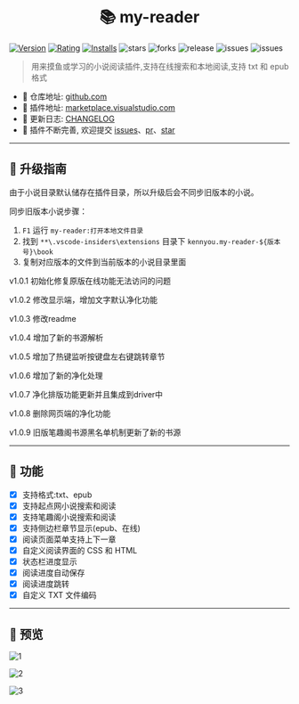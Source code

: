 <h1 align="center">📚 my-reader</h1>

[![Version](https://vsmarketplacebadge.apphb.com/version-short/kennyou.my-reader.svg)](https://marketplace.visualstudio.com/items?itemName=kennyou.my-reader) [![Rating](https://vsmarketplacebadge.apphb.com/rating-short/kennyou.my-reader.svg)](https://marketplace.visualstudio.com/items?itemName=kennyou.my-reader) [![Installs](https://vsmarketplacebadge.apphb.com/installs-short/kennyou.my-reader.svg)](https://marketplace.visualstudio.com/items?itemName=kennyou.my-reader) ![stars](https://img.shields.io/github/stars/kennyoysj/my-reader) ![forks](https://img.shields.io/github/forks/kennyoysj/my-reader) ![release](https://img.shields.io/github/release/kennyoysj/my-reader) ![issues](https://img.shields.io/github/issues/kennyoysj/my-reader) ![issues](https://img.shields.io/github/issues-closed/kennyoysj/my-reader?color=%238bc34a)

> 用来摸鱼或学习的小说阅读插件,支持在线搜索和本地阅读,支持 txt 和 epub 格式

- 📕 仓库地址: [github.com](https://github.com/kennyoysj/my-reader)
- 📗 插件地址: [marketplace.visualstudio.com](https://marketplace.visualstudio.com/items?itemName=kennyou.my-reader)
- 📘 更新日志: [CHANGELOG](https://github.com/kennyoysj/my-reader/blob/master/CHANGELOG.md)
- 📙 插件不断完善, 欢迎提交 [issues](https://github.com/kennyoysj/my-reader/issues)、[pr](https://github.com/kennyoysj/my-reader/pulls)、[star](https://github.com/kennyoysj/my-reader)

---

## 🚀 升级指南

由于小说目录默认储存在插件目录，所以升级后会不同步旧版本的小说。

同步旧版本小说步骤：

1. `F1` 运行 `my-reader:打开本地文件目录`
2. 找到 `**\.vscode-insiders\extensions` 目录下 `kennyou.my-reader-${版本号}\book`
3. 复制对应版本的文件到当前版本的小说目录里面

v1.0.1 初始化修复原版在线功能无法访问的问题

v1.0.2 修改显示端，增加文字默认净化功能

v1.0.3 修改readme

v1.0.4 增加了新的书源解析

v1.0.5 增加了热键监听按键盘左右键跳转章节

v1.0.6 增加了新的净化处理

v1.0.7 净化排版功能更新并且集成到driver中

v1.0.8 删除网页端的净化功能

v1.0.9 旧版笔趣阁书源黑名单机制更新了新的书源

---

## 🎉 功能

- [x] 支持格式:txt、epub
- [x] 支持起点网小说搜索和阅读
- [x] 支持笔趣阁小说搜索和阅读
- [x] 支持侧边栏章节显示(epub、在线)
- [x] 阅读页面菜单支持上下一章
- [x] 自定义阅读界面的 CSS 和 HTML
- [x] 状态栏进度显示
- [x] 阅读进度自动保存
- [x] 阅读进度跳转
- [x] 自定义 TXT 文件编码

---

## 🎈 预览

![1](https://user-images.githubusercontent.com/28108111/68991070-72f48c00-0895-11ea-92f0-c57e8764c700.png)

![2](https://user-images.githubusercontent.com/28108111/68991071-7556e600-0895-11ea-96ca-f8e6cbaffb1c.gif)

![3](https://user-images.githubusercontent.com/28108111/68991073-7851d680-0895-11ea-975a-52aa9875aeed.gif)
